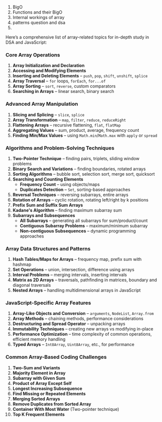 1. BigO
2. Functions and their BigO
3. Internal workings of array
4. patterns question and dsa
5.

Here’s a comprehensive list of array-related topics for in-depth study in DSA and JavaScript:

### Core Array Operations

1. **Array Initialization and Declaration**
2. **Accessing and Modifying Elements**
3. **Inserting and Deleting Elements** – `push`, `pop`, `shift`, `unshift`, `splice`
4. **Array Traversal** – `for` loops, `forEach`, `for...of`
5. **Array Sorting** – `sort`, `reverse`, custom comparators
6. **Searching in Arrays** – linear search, binary search

### Advanced Array Manipulation

1. **Slicing and Splicing** – `slice`, `splice`
2. **Array Transformation** – `map`, `filter`, `reduce`, `reduceRight`
3. **Flattening Arrays** – recursive flattening, `flat`, `flatMap`
4. **Aggregating Values** – sum, product, average, frequency count
5. **Finding Min/Max Values** – using `Math.min`/`Math.max` with `apply` or `spread`

### Algorithms and Problem-Solving Techniques

1. **Two-Pointer Technique** – finding pairs, triplets, sliding window problems
2. **Binary Search and Variations** – finding boundaries, rotated arrays
3. **Sorting Algorithms** – bubble sort, selection sort, merge sort, quicksort
4. **Searching and Counting Elements**
   - **Frequency Count** – using objects/maps
   - **Duplicates Detection** – `Set`, sorting-based approaches
5. **Reversal Techniques** – reversing subarrays, entire arrays
6. **Rotation of Arrays** – cyclic rotation, rotating left/right by k positions
7. **Prefix Sum and Suffix Sum Arrays**
8. **Kadane's Algorithm** – finding maximum subarray sum
9. **Subarrays and Subsequences**
   - **All Subarrays** – generating all subarrays for sum/product/count
   - **Contiguous Subarray Problems** – maximum/minimum subarray
   - **Non-contiguous Subsequences** – dynamic programming approaches

### Array Data Structures and Patterns

1. **Hash Tables/Maps for Arrays** – frequency map, prefix sum with hashmap
2. **Set Operations** – union, intersection, difference using arrays
3. **Interval Problems** – merging intervals, inserting intervals
4. **Matrix as 2D Arrays** – traversals, pathfinding in matrices, boundary and diagonal traversals
5. **Nested Arrays** – handling multidimensional arrays in JavaScript

### JavaScript-Specific Array Features

1. **Array-Like Objects and Conversion** – `arguments`, `NodeList`, `Array.from`
2. **Array Methods** – chaining methods, performance considerations
3. **Destructuring and Spread Operator** – unpacking arrays
4. **Immutability Techniques** – creating new arrays vs modifying in-place
5. **Performance Optimization** – time complexity of common operations, efficient memory handling
6. **Typed Arrays** – `Int8Array`, `Uint8Array`, etc., for performance

### Common Array-Based Coding Challenges

1. **Two-Sum and Variants**
2. **Majority Element in Array**
3. **Subarray with Given Sum**
4. **Product of Array Except Self**
5. **Longest Increasing Subsequence**
6. **Find Missing or Repeated Elements**
7. **Merging Sorted Arrays**
8. **Remove Duplicates from Sorted Array**
9. **Container With Most Water** (Two-pointer technique)
10. **Top K Frequent Elements**
